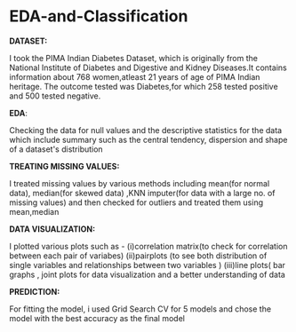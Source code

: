 # EDA-and-Classification

**DATASET:**

I took the PIMA Indian Diabetes Dataset, which is originally from the National Institute of Diabetes and Digestive and Kidney Diseases.It contains information about 768 women,atleast 21 years of age of PIMA Indian heritage.
The outcome tested was Diabetes,for which 258 tested positive and 500 tested negative.

**EDA**:

Checking the data for null values and the descriptive statistics for the data which include summary such as the central tendency, dispersion and shape of a dataset's distribution

**TREATING MISSING VALUES:**

I treated missing values by various methods including mean(for normal data), median(for skewed data) ,KNN imputer(for data with a large no. of missing values) and then checked for outliers and treated them using mean,median

**DATA VISUALIZATION:**

I plotted various plots such as -
(i)correlation matrix(to check for correlation between each pair of variabes)
(ii)pairplots (to see both distribution of single variables and relationships between two variables )
(iii)line plots(
bar graphs , 
joint plots for data visualization and a better understanding of data

**PREDICTION:**

For fitting the model, i used Grid Search CV for 5 models and chose the model with the best accuracy as the final model

